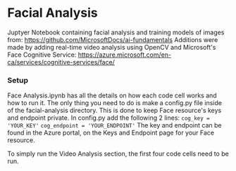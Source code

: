 # Facial Analysis

Juptyer Notebook containing facial analysis and training models of images from: https://github.com/MicrosoftDocs/ai-fundamentals
Additions were made by adding real-time video analysis using OpenCV and Microsoft's Face Cognitive Service: https://azure.microsoft.com/en-ca/services/cognitive-services/face/

### Setup
Face Analysis.ipynb has all the details on how each code cell works and how to run it. The only thing you need to do is make a config.py file inside of the facial-analysis directory. This is done to keep Face resource's keys and endpoint private. In config.py add the following 2 lines:
`cog_key = 'YOUR_KEY'`
`cog_endpoint = 'YOUR_ENDPOINT'`
The key and endpoint can be found in the Azure portal, on the Keys and Endpoint page for your Face resource.

To simply run the Video Analysis section, the first four code cells need to be run.
